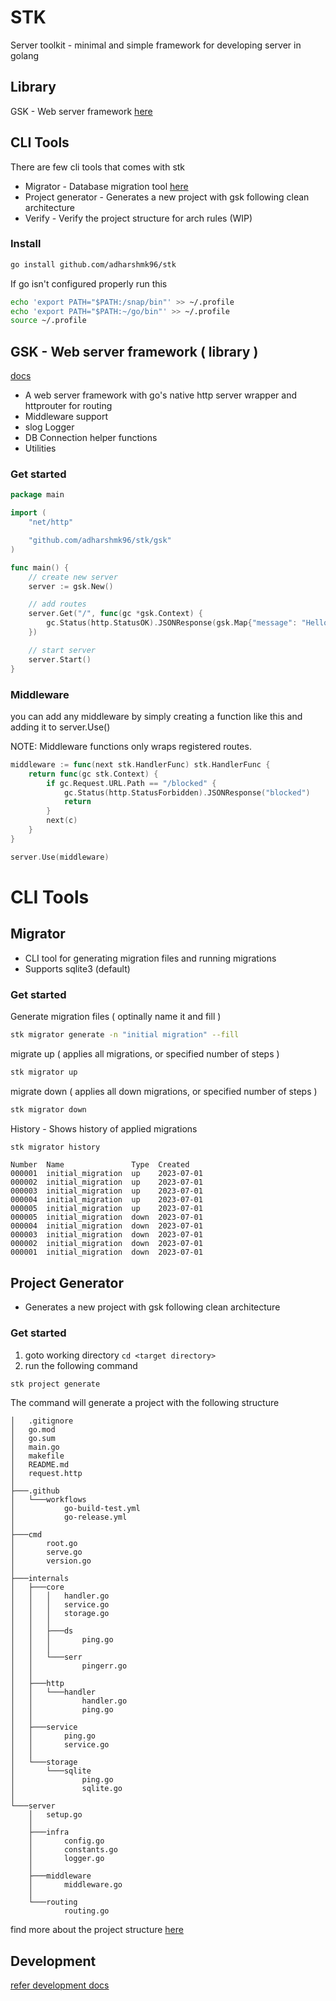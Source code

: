 # STK

Server toolkit - minimal and simple framework for developing server in golang

## Library

GSK - Web server framework [here](#gsk---web-server-framework--library-)

## CLI Tools

There are few cli tools that comes with stk
- Migrator - Database migration tool [here](#migrator)
- Project generator - Generates a new project with gsk following clean architecture
- Verify - Verify the project structure for arch rules (WIP)

### Install
```bash
go install github.com/adharshmk96/stk
```

If go isn't configured properly run this
```bash
echo 'export PATH="$PATH:/snap/bin"' >> ~/.profile
echo 'export PATH="$PATH:~/go/bin"' >> ~/.profile
source ~/.profile
```


## GSK - Web server framework ( library )

[docs](docs/gsk.md)

- A web server framework with go's native http server wrapper and httprouter for routing
- Middleware support
- slog Logger
- DB Connection helper functions
- Utilities

### Get started

```go
package main

import (
	"net/http"

	"github.com/adharshmk96/stk/gsk"
)

func main() {
	// create new server
	server := gsk.New()

	// add routes
	server.Get("/", func(gc *gsk.Context) {
		gc.Status(http.StatusOK).JSONResponse(gsk.Map{"message": "Hello World"})
	})

	// start server
	server.Start()
}
```

### Middleware

you can add any middleware by simply creating a function like this and adding it to server.Use()

NOTE: Middleware functions only wraps registered routes.

```go
middleware := func(next stk.HandlerFunc) stk.HandlerFunc {
	return func(gc stk.Context) {
		if gc.Request.URL.Path == "/blocked" {
  			gc.Status(http.StatusForbidden).JSONResponse("blocked")
			return
  		}
		next(c)
	}
}

server.Use(middleware)
```

# CLI Tools

## Migrator
- CLI tool for generating migration files and running migrations
- Supports sqlite3 (default)

### Get started

Generate migration files ( optinally name it and fill )

```bash
stk migrator generate -n "initial migration" --fill
```

migrate up ( applies all migrations, or specified number of steps )

```bash
stk migrator up
```

migrate down ( applies all down migrations, or specified number of steps )

```bash
stk migrator down
```

History - Shows history of applied migrations

```bash
stk migrator history
```

```
Number  Name               Type  Created     
000001  initial_migration  up    2023-07-01  
000002  initial_migration  up    2023-07-01  
000003  initial_migration  up    2023-07-01  
000004  initial_migration  up    2023-07-01  
000005  initial_migration  up    2023-07-01  
000005  initial_migration  down  2023-07-01  
000004  initial_migration  down  2023-07-01  
000003  initial_migration  down  2023-07-01  
000002  initial_migration  down  2023-07-01  
000001  initial_migration  down  2023-07-01
```

## Project Generator

- Generates a new project with gsk following clean architecture

### Get started

1. goto working directory `cd <target directory>`
2. run the following command

```bash
stk project generate
```

The command will generate a project with the following structure

```
│   .gitignore
│   go.mod
│   go.sum
│   main.go
│   makefile
│   README.md
│   request.http
│
├───.github
│   └───workflows
│           go-build-test.yml
│           go-release.yml
│
├───cmd
│       root.go
│       serve.go
│       version.go
│
├───internals
│   ├───core
│   │   │   handler.go
│   │   │   service.go
│   │   │   storage.go
│   │   │
│   │   ├───ds
│   │   │       ping.go
│   │   │
│   │   └───serr
│   │           pingerr.go
│   │
│   ├───http
│   │   └───handler
│   │           handler.go
│   │           ping.go
│   │
│   ├───service
│   │       ping.go
│   │       service.go
│   │
│   └───storage
│       └───sqlite
│               ping.go
│               sqlite.go
│
└───server
    │   setup.go
    │
    ├───infra
    │       config.go
    │       constants.go
    │       logger.go
    │
    ├───middleware
    │       middleware.go
    │
    └───routing
            routing.go

```

find more about the project structure [here](docs/project.md)



## Development

[refer development docs](docs/development.md)
